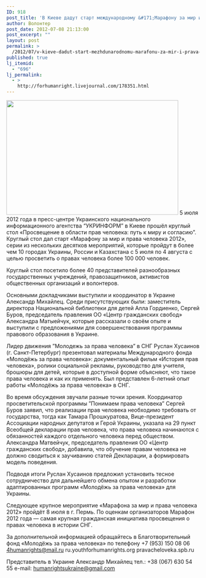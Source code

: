 ```yaml
---
ID: 918
post_title: 'В Киеве дадут старт международному &#171;Марафону за мир и права человека 2012&#8243;'
author: Волонтер
post_date: 2012-07-08 21:13:00
post_excerpt: ""
layout: post
permalink: >
  /2012/07/v-kieve-dadut-start-mezhdunarodnomu-marafonu-za-mir-i-prava-cheloveka-2012-2.html
published: true
lj_itemid:
  - "696"
lj_permalink:
  - >
    http://forhumanright.livejournal.com/178351.html
---
```

<a href="http://pics.livejournal.com/forhumanright/pic/0001b4a2/"><img src="http://pics.livejournal.com/forhumanright/pic/0001b4a2" width="448" height="299" border='0'/></a> 5 июля 2012 года в пресс-центре Украинского национального информационного агентства “УКРИНФОРМ” в Киеве прошёл круглый стол «Просвещение в области прав человека: путь к миру и согласию”. Круглый стол дал старт «Марафону за мир и права человека 2012», серии из нескольких десятков мероприятий, которые пройдут в более чем 10 городах Украины, России и Казахстана с 5 июля по 4 августа с целью просветить о правах человека более 100 000 человек.

Круглый стол посетило более 40 представителей разнообразных государственных учреждений, правозащитников, активистов общественных организаций и волонтеров. 

Основными докладчиками выступили и координатор в Украине Александр Михайлец. Среди присутствующих были: заместитель директора Национальной библиотеки для детей Алла Гордиенко,  Сергей Буров, председатель правления ОО «Центр гражданских свобод» Александра Матыейчук, которые рассказали о своём опыте и выступили с предложениями для совершенствования программы правового образования в Украине.

Лидер движения ”Молодежь  за права человека” в СНГ Руслан Хусаинов (г. Санкт-Петербург) презентовал материалы Международного фонда «Молодёжь за права человека»: документальный фильм «История прав человека», ролики социальной рекламы, руководство для учителя, брошюры для детей, которые в доступной  форме объясняют, что такое права человека и как их применять. Был представлен 6-летний опыт работы «Молодёжь за права человека» в СНГ. 

Во время обсуждения звучали разные точки зрения. Координатор просветительской программы ”Понимаем права человека” Сергей Буров заявил, что реализации прав человека необходимо требовать от государства, тогда как Тамара Прошкуратова, Вице-президент Ассоциации народных депутатов и Герой Украины, указала на 29 пункт Всеобщей декларации прав человека, что права человека начинаются с обязанностей каждого отдельного человека перед обществом.  Александра Матвейчук, председатель правления ОО «Центр гражданских свобод», добавила, что обучение правам человека не должно сводиться к заучиванию статей Декларации, а формировать модель поведения.

Подводя итоги Руслан Хусаинов предложил установить тесное сотрудничество для дальнейшего обмена опытом и разработки адаптированных программ  «Молодёжь за права человека» для Украины.

Следующее крупное мероприятие «Марафона за мир и права человека 2012» пройдёт 8 июля в г. Пермь. По оценкам организаторов Марафон 2012 года — самая крупная гражданская инициатива просвещения о правах человека в истории СНГ.

За дополнительной информацией обращайтесь
в Благотворительный фонд «Молодёжь за права человека»
по телефону +7 (953) 150 08 06
4humanrights@mail.ru
ru.youthforhumanrights.org pravacheloveka.spb.ru

Представитель в Украине
Александр Михайлец
тел.: +38 (067) 630 54 55
e-mail: humanrightsukraine@gmail.com